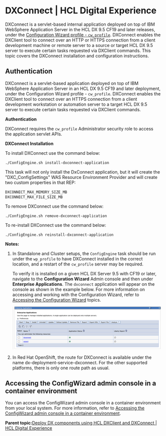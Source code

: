 # DXConnect \| HCL Digital Experience

DXConnect is a servlet-based internal application deployed on top of IBM WebSphere Application Server in the HCL DX 9.5 CF19 and later releases, under the [Configuration Wizard profile - `cw_profile`](../config/cw_overview.html). DXConnect enables the DXClient tool to connect over an HTTP or HTTPS connection from a client development machine or remote server to a source or target HCL DX 9.5 server to execute certain tasks requested via DXClient commands. This topic covers the DXConnect installation and configuration instructions.

## Authentication

DXConnect is a servlet-based application deployed on top of IBM WebSphere Application Server in an HCL DX 9.5 CF19 and later deployment, under the Configuration Wizard profile - `cw_profile`. DXConnect enables the DXClient tool to connect over an HTTPS connection from a client development workstation or automation server to a target HCL DX 9.5 server to execute certain tasks requested via DXClient commands.

**Authentication**

DXConnect requires the `cw_profile` Administrator security role to access the application servlet APIs.

**DXConnect Installation**

To install DXConnect use the command below:

```
./ConfigEngine.sh install-dxconnect-application

```

This task will not only install the DxConnect application, but it will create the "DXC\_ConfigSettings" WAS Resource Environment Provider and will create two custom properties in that REP:

```
DXCONNECT_MAX_MEMORY_SIZE_MB
DXCONNECT_MAX_FILE_SIZE_MB

```

To remove DXConnect use the command below:

```
./ConfigEngine.sh remove-dxconnect-application

```

To re-install DXConnect use the command below:

```
./ConfigEngine.sh reinstall-dxconnect-application

```

**Notes:**

1.  In Standalone and Cluster setups, the `ConfigEngine` task should be run under the `wp_profile` to have DXConnect installed in the correct location, and a restart of the `cw_profile` server may be required.

    To verify it is installed on a given HCL DX Server 9.5 with CF19 or later, navigate to the **Configuration Wizard** Admin console and then under **Enterprise Applications**. The `dxconnect` application will appear on the console as shown in the example below. For more information on accessing and working with the Configuration Wizard, refer to [Accessing the Configuration Wizard](../config/cw_run.html) topics.

    ![](../assets/HCL_DXConnect_installation.png)

2.  In Red Hat OpenShift, the route for DXConnect is available under the name dx-deployment-service-dxconnect. For the other supported platforms, there is only one route path as usual.

## Accessing the ConfigWizard admin console in a container environment

You can access the ConfigWizard admin console in a container environment from your local system. For more information, refer to [Accessing the ConfigWizard admin console in a container environment](helm_access_configwizard.md).

**Parent topic:**[Deploy DX components using HCL DXClient and DXConnect \| HCL Digital Experience](../containerization/deploy_dx_components_using_hcl_dx_client_and_dx_connect.md)

